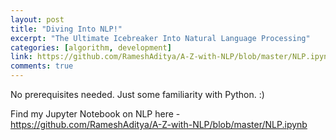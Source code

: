 ```yaml
---
layout: post
title: "Diving Into NLP!"
excerpt: "The Ultimate Icebreaker Into Natural Language Processing"
categories: [algorithm, development]
link: https://github.com/RameshAditya/A-Z-with-NLP/blob/master/NLP.ipynb
comments: true
---
```


No prerequisites needed. Just some familiarity with Python. :)

Find my Jupyter Notebook on NLP here - 
<a href="https://github.com/RameshAditya/A-Z-with-NLP/blob/master/NLP.ipynb">https://github.com/RameshAditya/A-Z-with-NLP/blob/master/NLP.ipynb</a>